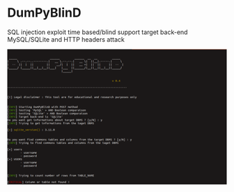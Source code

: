 # DumPyBlinD
SQL injection exploit time based/blind support target back-end MySQL/SQLite and HTTP headers attack

![iamges](https://raw.githubusercontent.com/Reng-Deng-DenG/DumPyBlinD/master/dumpyblind.png)
